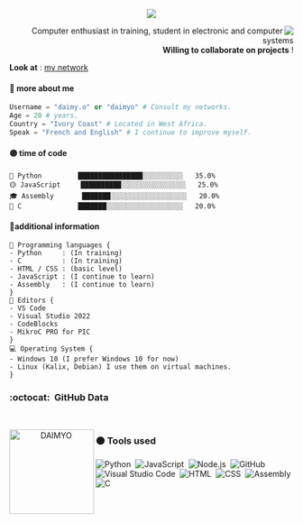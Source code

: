 <p align="center">
  <a align="center" href="https://github.com/DenverCoder1/readme-typing-svg"><img src="https://readme-typing-svg.herokuapp.com?&font=IBM+Plex+Sans&color=F72EE2&size=25&lines=Welcome+to+my+GitHub+Profile!;" /></a>
</p>
<img align="right" src="https://media.giphy.com/media/M9gbBd9nbDrOTu1Mqx/giphy.gif">
<p align="right">
Computer enthusiast in training,
student in electronic and computer systems
<br/> <b>Willing to collaborate on projects</b> !
</p>
<b>Look at</b> : <a href="https://guns.lol/daimy.o">my network</a>

#### 🔴 more about me
```py
Username = "daimy.o" or "daimyo" # Consult my networks.
Age = 20 # years.
Country = "Ivory Coast" # Located in West Africa.
Speak = "French and English" # I continue to improve myself.
```

#### 🟣 time of code
```text
🐍 Python         ████████████████░░░░░░░░░░   35.0% 
🟡 JavaScript     ██████████░░░░░░░░░░░░░░░░   25.0% 
🎓 Assembly       ███████░░░░░░░░░░░░░░░░░░░   20.0%  
🦠 C              ███████░░░░░░░░░░░░░░░░░░░   20.0% 
```

#### 🔵additional information
```Js
🧩 Programming languages {
- Python     : (In training)
- C          : (In training)
- HTML / CSS : (basic level)
- JavaScript : (I continue to learn)
- Assembly   : (I continue to learn)
}
📝 Editors {
- VS Code
- Visual Studio 2022
- CodeBlocks
- MikroC PRO for PIC
}
💻 Operating System {
- Windows 10 (I prefer Windows 10 for now)
- Linux (Kalix, Debian) I use them on virtual machines.
}
```


### :octocat: &nbsp;GitHub Data

<br />
<p align="center">
  <img align="left" height="150em" src="https://github-readme-streak-stats.herokuapp.com/?user=daimy.o&theme=onedarkr" alt="DAIMYO" />
</p>


### 🟠&nbsp;Tools used

![Python](https://img.shields.io/badge/-Python-05122A?style=flat&logo=python)&nbsp;
![JavaScript](https://img.shields.io/badge/-JavaScript-05122A?style=flat&logo=javascript)&nbsp;
![Node.js](https://img.shields.io/badge/-Node.js-05122A?style=flat&logo=node.js)&nbsp;
![GitHub](https://img.shields.io/badge/-GitHub-05122A?style=flat&logo=github)&nbsp;
![Visual Studio Code](https://img.shields.io/badge/-Visual%20Studio%20Code-05122A?style=flat&logo=visual-studio-code&logoColor=007ACC)&nbsp;
![HTML](https://img.shields.io/badge/-HTML-05122A?style=flat&logo=HTML5)&nbsp;
![CSS](https://img.shields.io/badge/-CSS-05122A?style=flat&logo=CSS3&logoColor=1572B6)&nbsp;
![Assembly](https://img.shields.io/badge/-Assembly-05122A?style=flat&logo=Assembly)&nbsp;
![C](https://img.shields.io/badge/-c-05122A?style=flat&logo=c)&nbsp;

